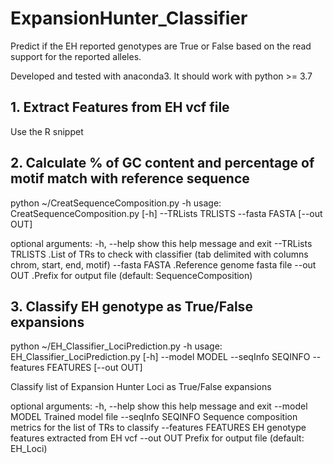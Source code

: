 # ExpansionHunter_Classifier
Predict if the EH reported genotypes are True or False based on the read support for the reported alleles.

Developed and tested with anaconda3. It should work with python >= 3.7

## 1. Extract Features from EH vcf file

Use the R snippet 

## 2. Calculate % of GC content and percentage of motif match with reference sequence

python ~/CreatSequenceComposition.py -h
usage: CreatSequenceComposition.py [-h] --TRLists TRLISTS --fasta FASTA [--out OUT]

optional arguments:
  -h, --help         show this help message and exit
  --TRLists TRLISTS  .List of TRs to check with classifier (tab delimited with columns chrom, start, end, motif)
  --fasta FASTA      .Reference genome fasta file
  --out OUT          .Prefix for output file (default: SequenceComposition)


## 3. Classify EH genotype as True/False expansions

python ~/EH_Classifier_LociPrediction.py -h
usage: EH_Classifier_LociPrediction.py [-h] --model MODEL --seqInfo SEQINFO --features FEATURES [--out OUT]

Classify list of Expansion Hunter Loci as True/False expansions

optional arguments:
  -h, --help           show this help message and exit
  --model MODEL        Trained model file
  --seqInfo SEQINFO    Sequence composition metrics for the list of TRs to classify
  --features FEATURES  EH genotype features extracted from EH vcf
  --out OUT            Prefix for output file (default: EH_Loci)



